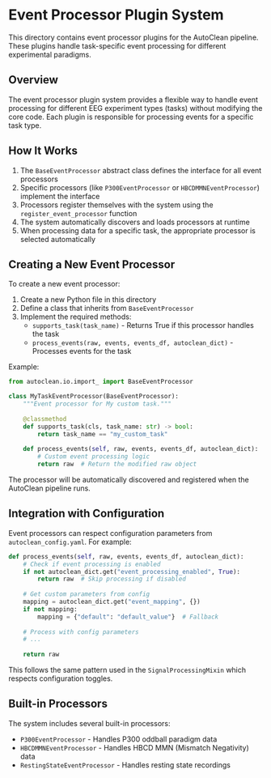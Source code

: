 # Event Processor Plugin System

This directory contains event processor plugins for the AutoClean pipeline. These plugins handle task-specific event processing for different experimental paradigms.

## Overview

The event processor plugin system provides a flexible way to handle event processing for different EEG experiment types (tasks) without modifying the core code. Each plugin is responsible for processing events for a specific task type.

## How It Works

1. The `BaseEventProcessor` abstract class defines the interface for all event processors
2. Specific processors (like `P300EventProcessor` or `HBCDMMNEventProcessor`) implement the interface
3. Processors register themselves with the system using the `register_event_processor` function
4. The system automatically discovers and loads processors at runtime
5. When processing data for a specific task, the appropriate processor is selected automatically

## Creating a New Event Processor

To create a new event processor:

1. Create a new Python file in this directory
2. Define a class that inherits from `BaseEventProcessor`
3. Implement the required methods:
   - `supports_task(task_name)` - Returns True if this processor handles the task
   - `process_events(raw, events, events_df, autoclean_dict)` - Processes events for the task

Example:

```python
from autoclean.io.import_ import BaseEventProcessor

class MyTaskEventProcessor(BaseEventProcessor):
    """Event processor for My custom task."""
    
    @classmethod
    def supports_task(cls, task_name: str) -> bool:
        return task_name == "my_custom_task"
    
    def process_events(self, raw, events, events_df, autoclean_dict):
        # Custom event processing logic
        return raw  # Return the modified raw object
```

The processor will be automatically discovered and registered when the AutoClean pipeline runs.

## Integration with Configuration

Event processors can respect configuration parameters from `autoclean_config.yaml`. For example:

```python
def process_events(self, raw, events, events_df, autoclean_dict):
    # Check if event processing is enabled
    if not autoclean_dict.get("event_processing_enabled", True):
        return raw  # Skip processing if disabled
        
    # Get custom parameters from config
    mapping = autoclean_dict.get("event_mapping", {})
    if not mapping:
        mapping = {"default": "default_value"}  # Fallback
        
    # Process with config parameters
    # ...
    
    return raw
```

This follows the same pattern used in the `SignalProcessingMixin` which respects configuration toggles.

## Built-in Processors

The system includes several built-in processors:

- `P300EventProcessor` - Handles P300 oddball paradigm data
- `HBCDMMNEventProcessor` - Handles HBCD MMN (Mismatch Negativity) data
- `RestingStateEventProcessor` - Handles resting state recordings
